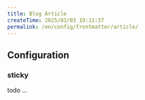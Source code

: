 ```yaml
---
title: Blog Article
createTime: 2025/03/03 19:11:37
permalink: /en/config/frontmatter/article/
---
```


## Configuration

### sticky

todo ...
